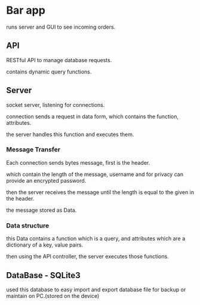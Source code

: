 # Bar app

runs server and GUI to see incoming orders.

## API

RESTful API to manage database requests.

contains dynamic query functions.

## Server

socket server, listening for connections.

connection sends a request in data form, which contains the function, attributes.

the server handles this function and executes them.

### Message Transfer

Each connection sends bytes message, first is the header.

which contain the length of the message, username and for privacy can provide an encrypted password.

then the server receives the message until the length is equal to the given in the header.

the message stored as Data.

### Data structure

this Data contains a function which is a query, and attributes which are a dictionary of a key, value pairs.

then using the API controller, the server executes those functions.

## DataBase - SQLite3

used this database to easy import and export database file for backup or maintain on PC.(stored on the device)
